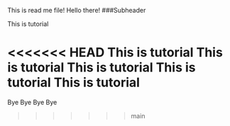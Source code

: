This is read me file!
Hello there!
###Subheader

This is tutorial

<<<<<<< HEAD
This is tutorial
This is tutorial
This is tutorial
This is tutorial
This is tutorial
=======
Bye
Bye
Bye
Bye
>>>>>>> main

